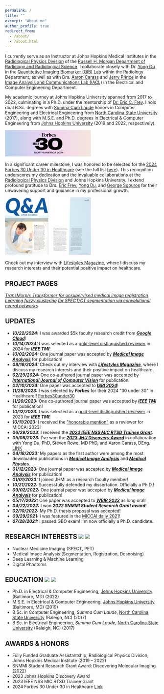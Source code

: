 ```yaml
---
permalink: /
title: ""
excerpt: "About me"
author_profile: true
redirect_from: 
  - /about/
  - /about.html
---
```


I currently serve as an Instructor at Johns Hopkins Medical Institutes in the <a href="https://www.hopkinsmedicine.org/radiology/research/divisions/radiological-physics#team">Radiological Physics Division</a> of the <a href="https://www.hopkinsmedicine.org/radiology/index.html">Russell H. Morgan Department of Radiology and Radiological Science</a>. I collaborate closely with Dr. <a href="https://www.hopkinsmedicine.org/profiles/details/yong-du">Yong Du</a> in the [Quantitative Imaging Biomarker (QIB) Lab](https://qib.jhmi.edu/) within the Radiology Department, as well as with Drs. <a href="https://scholar.google.com/citations?user=8kZ64yEAAAAJ&hl=en"> Aaron Carass</a> and <a href="https://scholar.google.com/citations?user=8kZ64yEAAAAJ&hl=en">Jerry Prince</a> in the [Image Analysis and Communications Lab (IACL)](https://iacl.ece.jhu.edu/index.php?title=Main_Page) in the Electrical and Computer Engineering Department.

My academic journey at Johns Hopkins University spanned from 2017 to 2022, culminating in a Ph.D. under the mentorship of <a href="https://scholar.google.com/citations?user=_-K45vUAAAAJ&hl=en">Dr. Eric C. Frey</a>. I hold dual B.Sc. degrees with <a href="http://catalog.ncsu.edu/undergraduate/academic-policies-procedures/student-status-honors/academic-honors/">Summa Cum Laude</a> honors in Computer Engineering and Electrical Engineering from <a href="https://www.ece.ncsu.edu/">North Carolina State University</a> (2017), along with M.S.E. and Ph.D. degrees in Electrical & Computer Engineering from <a href="https://engineering.jhu.edu/ece/">Johns Hopkins University</a> (2019 and 2022, respectively).

<!---My dissertation was successfully defended on October 21, 2022, with heartfelt thanks to my committee members, Profs. <a href="https://pulselab.jhu.edu/muyinatu-a-lediju-bell-phd/">Muyinatu Bell</a>, <a href="https://engineering.jhu.edu/ece/faculty/vishal-patel/">Vishal Patel</a>, <a href="https://www.hopkinsmedicine.org/profiles/details/yong-du">Yong Du</a>, and <a href="https://scholar.google.com/citations?user=_-K45vUAAAAJ&hl=en">Eric Frey</a>.--->

<!---I worked at <a href="https://www.research.us.medical.canon/"> Canon Medical Research USA, Inc.</a> (full-time in May-August 2020, part-time in September 2020 - October 2021), as a PET Image Reconstruction and Quality Scientist Intern, supervised by <a href="https://scholar.google.com/citations?user=h5ZNDBUAAAAJ&hl=en"> Dr. Evren Asma</a> and mentored by <a href="https://scholar.google.com/citations?user=Or4xII0AAAAJ&hl=en"> Dr. Chung (Jan) Chan</a>.--->

<!---I passed the Graduate Board Oral (GBO) examination in July, 2021. The exam committee members include: Profs. <a href="https://pulselab.jhu.edu/muyinatu-a-lediju-bell-phd/">Muyinatu Bell</a>, <a href="https://www.hopkinsmedicine.org/profiles/details/george-sgouros">George Sgouros</a>, <a href="https://www.hopkinsmedicine.org/profiles/details/yong-du">Yong Du</a>, <a href="https://www.hopkinsmedicine.org/profiles/details/jingyan-xu">Jingyan Xu</a>, and <a href="https://scholar.google.com/citations?user=_-K45vUAAAAJ&hl=en">Eric Frey</a>.--->

[<img src="/images/u30-2024-email-header.png" width="280"/>](https://www.forbes.com/30-under-30/2024/healthcare)

In a significant career milestone, I was honored to be selected for the [2024 Forbes 30 Under 30 in Healthcare](https://www.forbes.com/profile/junyu-chen-1/?list=30under30-healthcare/) (see the full list [here](https://www.forbes.com/30-under-30/2024/healthcare)). This recognition underscores my dedication and the invaluable collaborations at the <a href="https://www.hopkinsmedicine.org/radiology/research/divisions/radiological-physics#team">Radiological Physics Division</a> and Johns Hopkins University. I extend profound gratitude to Drs. <a href="https://scholar.google.com/citations?user=_-K45vUAAAAJ&hl=en">Eric Frey</a>, <a href="https://www.hopkinsmedicine.org/profiles/details/yong-du">Yong Du</a>, and <a href="https://www.hopkinsmedicine.org/profiles/details/george-sgouros">George Sgouros</a> for their unwavering support and guidance in my professional growth.

[<img src="/images/JChen_Interview_2024.jpg" width="280"/>](https://lifestylesmagazine.com/qa/qa-junyu-chen/)

Check out my interview with [Lifestyles Magazine](https://lifestylesmagazine.com/qa/qa-junyu-chen/), where I discuss my research interests and their potential positive impact on healthcare.

PROJECT PAGES
----
[*TransMorph: Transformer for unsupervised medical image registration*](https://junyuchen.me/TransMorph/)\
[*Learning fuzzy clustering for SPECT/CT segmentation via convolutional neural networks*](https://junyuchen.me/FCM_loss_for_MedImgSeg/)

UPDATES
----
- ***10/22/2024:*** I was awarded $5k faculty research credit from [***Google Cloud***](https://cloud.google.com/edu/researchers?hl=en)!
- ***10/14/2024:*** I was selected as a [gold-level distinguished reviewer](https://github.com/junyuchen245/junyuchen245.github.io/blob/master/files/TMI_Reviewer24_JChen.pdf) in 2024 for ***IEEE TMI***!
- ***10/02/2024:*** One journal paper was accepted by [***Medical Image Analysis***](https://www.sciencedirect.com/science/article/pii/S1361841524003104) for publication!
- ***08/19/2024:*** Check out my interview with [***Lifestyles Magazine***](https://lifestylesmagazine.com/qa/qa-junyu-chen/), where I discuss my research interests and their positive impact on healthcare.
- ***02/29/2024:*** One co-authored journal paper was accepted by [***International Journal of Computer Vision***](https://link.springer.com/journal/11263) for publication!
- ***02/10/2024:*** One paper was accepted to [***ISBI 2024***](https://biomedicalimaging.org/2024/)!
- ***11/28/2023:*** I was selected by ***Forbes*** for their 2024 "30 under 30" in Healthcare!! [Forbes30under30](https://www.forbes.com/30-under-30/2024/healthcare)
- ***11/20/2023:*** One co-authored journal paper was accepted by [***IEEE TMI***](https://ieeexplore.ieee.org/document/10327759) for publication!
- ***10/12/2023:*** I was selected as a [gold-level distinguished reviewer](https://github.com/junyuchen245/junyuchen245.github.io/blob/master/files/Chen%2C%20Junyu_IEEE_TMI_Reviewer.pdf) in 2023 for ***IEEE TMI***!
- ***10/11/2023:*** I received the ["honorable mention"](https://conferences.miccai.org/2023/en/MICCAI-2023-OUTSTANDING-REVIEWERS-AWARDS.html) as a reviewer for MICCAI 2023!
- ***06/29/2023:*** I received the [***2023 IEEE NSS MIC RTSD Trainee Grant***](https://nssmic.ieee.org/2023/information/#:~:text=Support%3A%20Maximum%20of%20USD%20400,of%20reimbursement%20for%20allowable%20expenses.).
- ***05/08/2023:*** I've won the [***2023 JHU Discovery Award***](https://hub.jhu.edu/2023/05/08/35-teams-receive-discovery-awards/) in collaboration with Yong Du, PhD, Steven Rowe, MD PhD, and Aaron Carass, DEng. [LINK](https://research.jhu.edu/major-initiatives/discovery-awards/2023-awardees/)
- ***04/18/2023:*** My papers as the first author were among the most downloaded publications in [***Medical Image Analysis***](https://github.com/junyuchen245/junyuchen245.github.io/blob/master/files/Most%20Downloaded%20Articles%20-%20Medical%20Image%20Analysis.pdf) and [***Medical Physics***](https://github.com/junyuchen245/junyuchen245.github.io/blob/master/files/MedPhy_top_download.jpg).
- ***01/12/2023:*** One journal paper was accepted by [***Medical Image Analysis***](https://www.sciencedirect.com/science/article/pii/S1361841523000233) for publication!
- ***01/01/2023:*** I joined JHMI as a research faculty member!
- ***10/21/2022:*** Successfully defended my dissertation. Officially a Ph.D.!
- ***09/02/2022:*** One journal paper was accepted by [***Medical Image Analysis***](https://www.sciencedirect.com/science/article/pii/S1361841522002432) for publication!
- ***05/17/2022:*** One paper was accepted to [***WBIR 2022***](https://www.wbir.info/themenmenue/information/info/index.html) as long oral!
- ***04/22/2022:*** I won ***2022 SNMMI Student Research Grant award***!
- ***02/10/2022:*** My Ph.D. thesis proposal was accepted!
- ***09/29/2021:*** I was featured in the <a href="https://www.rsipvision.com/MICCAI2021-Wednesday/">MICCAI daily 2021</a>!
- ***07/28/2021:*** I passed GBO exam! I'm now officially a Ph.D. candidate.

RESEARCH INTERESTS [<img src="/images/radiology_icon.png" width="48"/>](https://en.wikipedia.org/wiki/Radiology) [<img src="/images/ai_icon.png" width="48"/>](https://en.wikipedia.org/wiki/Artificial_intelligence)
----
* Nuclear Medicine Imaging (SPECT, PET)
* Medical Image Analysis (Segmentation, Registration, Desnoising)
* Deep Learning & Machine Learning
* Digital Phantoms

EDUCATION [<img src="/images/JHU_flat.png" width="140"/>](https://engineering.jhu.edu/ece/) [<img src="/images/NC.png" width="180"/>](https://www.ece.ncsu.edu/)
----
* Ph.D. in Electrical & Computer Engineering, <a href="https://engineering.jhu.edu/ece/">Johns Hopkins University</a> (Baltimore, MD) (2022)
* M.S.E. in Electrical & Computer Engineering, <a href="https://engineering.jhu.edu/ece/">Johns Hopkins University</a> (Baltimore, MD) (2019)   
* B.Sc. in Computer Engineering, *Summa Cum Laude*, <a href="https://www.ece.ncsu.edu/">North Carolina State University</a> (Raleigh, NC) (2017)
* B.Sc. in Electrical Engineering, *Summa Cum Laude*, <a href="https://www.ece.ncsu.edu/">North Carolina State University</a> (Raleigh, NC) (2017)   

AWARDS & HONORS
----
* Fully Funded Graduate Assistantship, Radiological Physics Division, Johns Hopkins Medical Institute (2019 – 2022)
* SNMMI Student Research Grant Award: Discovering Molecular Imaging (2022)
* 2023 Johns Hopkins Discovery Award
* 2023 IEEE NSS MIC RTSD Trainee Grant
* 2024 Forbes 30 Under 30 in Healthcare [Link](https://www.forbes.com/30-under-30/2024/healthcare)

<br/><br/><br/><br/><br/><br/><br/><br/><br/>

